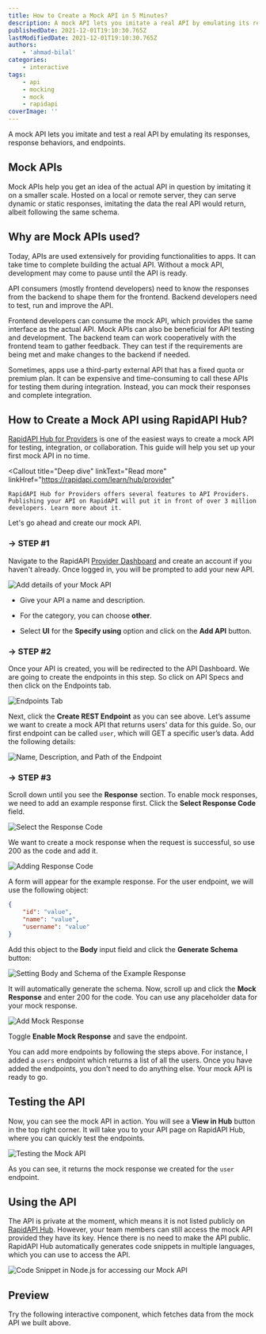 ```yaml
---
title: How to Create a Mock API in 5 Minutes?
description: A mock API lets you imitate a real API by emulating its responses and behaviors. This guide will help you set up your first mock API in no time.
publishedDate: 2021-12-01T19:10:30.765Z
lastModifiedDate: 2021-12-01T19:10:30.765Z
authors:
    - 'ahmad-bilal'
categories:
    - interactive
tags:
    - api
    - mocking
    - mock
    - rapidapi
coverImage: ''
---
```


<Lead>
	A mock API lets you imitate and test a real API by emulating its responses,
	response behaviors, and endpoints.
</Lead>

## Mock APIs

Mock APIs help you get an idea of the actual API in question by imitating it on a smaller scale. Hosted on a local or remote server, they can serve dynamic or static responses, imitating the data the real API would return, albeit following the same schema.

## Why are Mock APIs used?

Today, APIs are used extensively for providing functionalities to apps. It can take time to complete building the actual API. Without a mock API, development may come to pause until the API is ready.

API consumers (mostly frontend developers) need to know the responses from the backend to shape them for the frontend. Backend developers need to test, run and improve the API.

Frontend developers can consume the mock API, which provides the same interface as the actual API. Mock APIs can also be beneficial for API testing and development. The backend team can work cooperatively with the frontend team to gather feedback. They can test if the requirements are being met and make changes to the backend if needed.

Sometimes, apps use a third-party external API that has a fixed quota or premium plan. It can be expensive and time-consuming to call these APIs for testing them during integration. Instead, you can mock their responses and complete integration.

## How to Create a Mock API using RapidAPI Hub?

[RapidAPI Hub for Providers](https://RapidAPIi.com/provider?utm_source=RapidAPI.com/guides&utm_medium=DevRel&utm_campaign=DevRel) is one of the easiest ways to create a mock API for testing, integration, or collaboration. This guide will help you set up your first mock API in no time.

<Callout
	title="Deep dive"
	linkText="Read more"
	linkHref="https://rapidapi.com/learn/hub/provider"
>
	RapidAPI Hub for Providers offers several features to API Providers.
	Publishing your API on RapidAPI will put it in front of over 3 million
	developers. Learn more about it.
</Callout>

Let's go ahead and create our mock API.

### → STEP #1

Navigate to the RapidAPI [Provider Dashboard](https://RapidAPIi.com/provider?utm_source=RapidAPI.com/guides&utm_medium=DevRel&utm_campaign=DevRel) and create an account if you haven't already. Once logged in, you will be prompted to add your new API.

![Add details of your Mock API](https://raw.githubusercontent.com/RapidAPI/DevRel-Stack-Data/production/guides/posts/how-to-mock-api/images/api.png)

-   Give your API a name and description.

-   For the category, you can choose **other**.

-   Select **UI** for the **Specify using** option and click on the **Add API** button.

### → STEP #2

Once your API is created, you will be redirected to the API Dashboard. We are going to create the endpoints in this step. So click on API Specs and then click on the Endpoints tab.

![Endpoints Tab](https://raw.githubusercontent.com/RapidAPI/DevRel-Stack-Data/production/guides/posts/how-to-mock-api/images/endpoints-tab.png)

Next, click the **Create REST Endpoint** as you can see above. Let’s assume we want to create a mock API that returns users' data for this guide. So, our first endpoint can be called `user`, which will GET a specific user’s data. Add the following details:

![Name, Description, and Path of the Endpoint](https://raw.githubusercontent.com/RapidAPI/DevRel-Stack-Data/production/guides/posts/how-to-mock-api/images/endpoint-details.png)

### → STEP #3

Scroll down until you see the **Response** section. To enable mock responses, we need to add an example response first. Click the **Select Response Code** field.

![Select the Response Code](https://raw.githubusercontent.com/RapidAPI/DevRel-Stack-Data/production/guides/posts/how-to-mock-api/images/select-code.png)

We want to create a mock response when the request is successful, so use 200 as the code and add it.

![Adding Response Code](https://raw.githubusercontent.com/RapidAPI/DevRel-Stack-Data/production/guides/posts/how-to-mock-api/images/code.png)

A form will appear for the example response. For the user endpoint, we will use the following object:

```json
{
	"id": "value",
	"name": "value",
	"username": "value"
}
```

Add this object to the **Body** input field and click the **Generate Schema** button:

![Setting Body and Schema of the Example Response](https://raw.githubusercontent.com/RapidAPI/DevRel-Stack-Data/production/guides/posts/how-to-mock-api/images/example-response.png)

It will automatically generate the schema. Now, scroll up and click the **Mock Response** and enter 200 for the code. You can use any placeholder data for your mock response.

![Add Mock Response](https://raw.githubusercontent.com/RapidAPI/DevRel-Stack-Data/production/guides/posts/how-to-mock-api/images/mock-response.png)

Toggle **Enable Mock Response** and save the endpoint.

You can add more endpoints by following the steps above. For instance, I added a `users` endpoint which returns a list of all the users. Once you have added the endpoints, you don't need to do anything else. Your mock API is ready to go.

## Testing the API

Now, you can see the mock API in action. You will see a **View in Hub** button in the top right corner. It will take you to your API page on RapidAPI Hub, where you can quickly test the endpoints.

![Testing the Mock API](https://raw.githubusercontent.com/RapidAPI/DevRel-Stack-Data/production/guides/posts/how-to-mock-api/images/testing.png)

As you can see, it returns the mock response we created for the `user` endpoint.

## Using the API

The API is private at the moment, which means it is not listed publicly on [RapidAPI Hub](https://RapidAPI.com/hub?utm_source=RapidAPI.com/guides&utm_medium=DevRel&utm_campaign=DevRel). However, your team members can still access the mock API provided they have its key. Hence there is no need to make the API public. RapidAPI Hub automatically generates code snippets in multiple languages, which you can use to access the API.

![Code Snippet in Node.js for accessing our Mock API](https://raw.githubusercontent.com/RapidAPI/DevRel-Stack-Data/production/guides/posts/how-to-mock-api/images/code-snippet.png)

## Preview

Try the following interactive component, which fetches data from the mock API we built above.

<LearnMockAPI />
